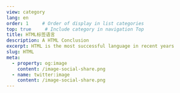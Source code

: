 ```yaml
---
view: category
lang: en
order: 1     # Order of display in list categories
top: true     # Include category in navigation Top
title: HTML标签语言
description: A HTML Conclusion
excerpt: HTML is the most successful language in recent years
slug: HTML
meta:
  - property: og:image
    content: /image-social-share.png
  - name: twitter:image
    content: /image-social-share.png
---
```

